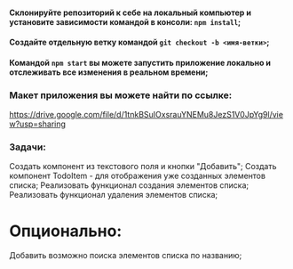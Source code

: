 #### Склонируйте репозиторий к себе на локальный компьютер и установите зависимости командой в консоли: `npm install`;
#### Создайте отдельную ветку командой `git checkout -b <имя-ветки>`;
#### Командой `npm start` вы можете запустить приложение локально и отслеживать все изменения в реальном времени;

### Макет приложения вы можете найти по ссылке:
https://drive.google.com/file/d/1tnkBSuIOxsrauYNEMu8JezS1V0JpYg9l/view?usp=sharing


### Задачи:

Создать компонент из текстового поля и кнопки "Добавить";
Создать компонент TodoItem - для отображения уже созданных элементов списка;
Реализовать функционал создания элементов списка;
Реализовать функционал удаления элементов списка;

# Опционально:
Добавить возможно поиска элементов списка по названию;

